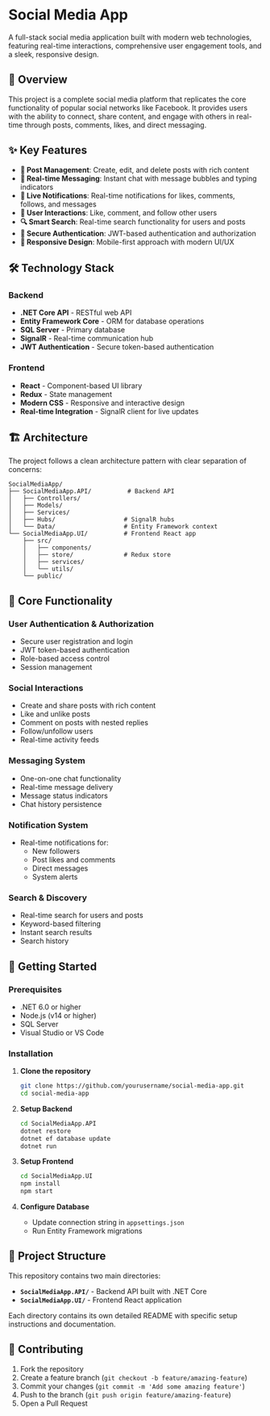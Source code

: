 # Social Media App

A full-stack social media application built with modern web technologies, featuring real-time interactions, comprehensive user engagement tools, and a sleek, responsive design.

## 🚀 Overview

This project is a complete social media platform that replicates the core functionality of popular social networks like Facebook. It provides users with the ability to connect, share content, and engage with others in real-time through posts, comments, likes, and direct messaging.

## ✨ Key Features

- **📝 Post Management**: Create, edit, and delete posts with rich content
- **💬 Real-time Messaging**: Instant chat with message bubbles and typing indicators
- **🔔 Live Notifications**: Real-time notifications for likes, comments, follows, and messages
- **👥 User Interactions**: Like, comment, and follow other users
- **🔍 Smart Search**: Real-time search functionality for users and posts
- **🔐 Secure Authentication**: JWT-based authentication and authorization
- **📱 Responsive Design**: Mobile-first approach with modern UI/UX

## 🛠️ Technology Stack

### Backend
- **.NET Core API** - RESTful web API
- **Entity Framework Core** - ORM for database operations
- **SQL Server** - Primary database
- **SignalR** - Real-time communication hub
- **JWT Authentication** - Secure token-based authentication

### Frontend
- **React** - Component-based UI library
- **Redux** - State management
- **Modern CSS** - Responsive and interactive design
- **Real-time Integration** - SignalR client for live updates

## 🏗️ Architecture

The project follows a clean architecture pattern with clear separation of concerns:

```
SocialMediaApp/
├── SocialMediaApp.API/          # Backend API
│   ├── Controllers/
│   ├── Models/
│   ├── Services/
│   ├── Hubs/                   # SignalR hubs
│   └── Data/                   # Entity Framework context
└── SocialMediaApp.UI/          # Frontend React app
    ├── src/
    │   ├── components/
    │   ├── store/              # Redux store
    │   ├── services/
    │   └── utils/
    └── public/
```

## 🌟 Core Functionality

### User Authentication & Authorization
- Secure user registration and login
- JWT token-based authentication
- Role-based access control
- Session management

### Social Interactions
- Create and share posts with rich content
- Like and unlike posts
- Comment on posts with nested replies
- Follow/unfollow users
- Real-time activity feeds

### Messaging System
- One-on-one chat functionality
- Real-time message delivery
- Message status indicators
- Chat history persistence

### Notification System
- Real-time notifications for:
  - New followers
  - Post likes and comments
  - Direct messages
  - System alerts

### Search & Discovery
- Real-time search for users and posts
- Keyword-based filtering
- Instant search results
- Search history

## 🚀 Getting Started

### Prerequisites
- .NET 6.0 or higher
- Node.js (v14 or higher)
- SQL Server
- Visual Studio or VS Code

### Installation

1. **Clone the repository**
   ```bash
   git clone https://github.com/yourusername/social-media-app.git
   cd social-media-app
   ```

2. **Setup Backend**
   ```bash
   cd SocialMediaApp.API
   dotnet restore
   dotnet ef database update
   dotnet run
   ```

3. **Setup Frontend**
   ```bash
   cd SocialMediaApp.UI
   npm install
   npm start
   ```

4. **Configure Database**
   - Update connection string in `appsettings.json`
   - Run Entity Framework migrations

## 📁 Project Structure

This repository contains two main directories:

- **`SocialMediaApp.API/`** - Backend API built with .NET Core
- **`SocialMediaApp.UI/`** - Frontend React application

Each directory contains its own detailed README with specific setup instructions and documentation.

## 🤝 Contributing

1. Fork the repository
2. Create a feature branch (`git checkout -b feature/amazing-feature`)
3. Commit your changes (`git commit -m 'Add some amazing feature'`)
4. Push to the branch (`git push origin feature/amazing-feature`)
5. Open a Pull Request
